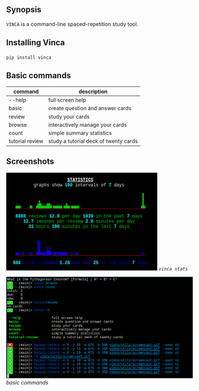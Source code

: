 ## Synopsis

`VINCA` is a command-line spaced-repetition study tool.

## Installing Vinca

`pip install vinca`

## Basic commands

|command           |   description                            |  
|------------------|------------------------------------------|  
|--help            |   full screen help                       |  
|basic             |   create question and answer cards       |  
|review            |   study your cards                       |  
|browse            |   interactively manage your cards        |  
|count             |   simple summary statistics              |  
|tutorial review   |   study a tutorial deck of twenty cards  |  

## Screenshots

![vinca stats](./utils/stats.png)
*`vinca stats`*

![basic screencast](./utils/screencast.gif?)
*basic commands*
